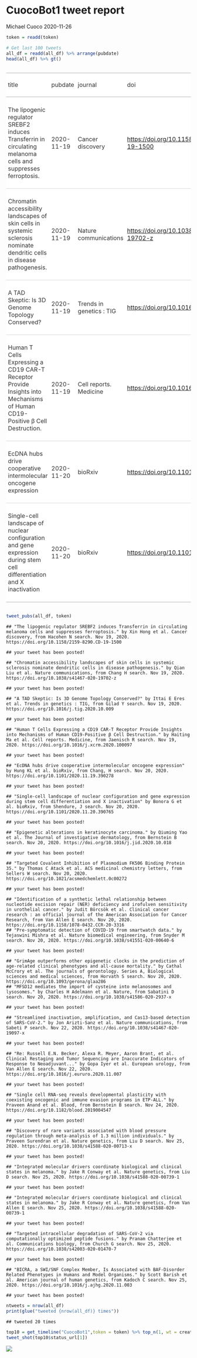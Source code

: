 CuocoBot1 tweet report
================
Michael Cuoco
2020-11-26

``` r
token = readd(token)
```

``` r
# Get last 100 tweets
all_df = readd(all_df) %>% arrange(pubdate)
head(all_df) %>% gt()
```

<!--html_preserve-->

<style>html {
  font-family: -apple-system, BlinkMacSystemFont, 'Segoe UI', Roboto, Oxygen, Ubuntu, Cantarell, 'Helvetica Neue', 'Fira Sans', 'Droid Sans', Arial, sans-serif;
}

#zxcvpjfovh .gt_table {
  display: table;
  border-collapse: collapse;
  margin-left: auto;
  margin-right: auto;
  color: #333333;
  font-size: 16px;
  background-color: #FFFFFF;
  width: auto;
  border-top-style: solid;
  border-top-width: 2px;
  border-top-color: #A8A8A8;
  border-right-style: none;
  border-right-width: 2px;
  border-right-color: #D3D3D3;
  border-bottom-style: solid;
  border-bottom-width: 2px;
  border-bottom-color: #A8A8A8;
  border-left-style: none;
  border-left-width: 2px;
  border-left-color: #D3D3D3;
}

#zxcvpjfovh .gt_heading {
  background-color: #FFFFFF;
  text-align: center;
  border-bottom-color: #FFFFFF;
  border-left-style: none;
  border-left-width: 1px;
  border-left-color: #D3D3D3;
  border-right-style: none;
  border-right-width: 1px;
  border-right-color: #D3D3D3;
}

#zxcvpjfovh .gt_title {
  color: #333333;
  font-size: 125%;
  font-weight: initial;
  padding-top: 4px;
  padding-bottom: 4px;
  border-bottom-color: #FFFFFF;
  border-bottom-width: 0;
}

#zxcvpjfovh .gt_subtitle {
  color: #333333;
  font-size: 85%;
  font-weight: initial;
  padding-top: 0;
  padding-bottom: 4px;
  border-top-color: #FFFFFF;
  border-top-width: 0;
}

#zxcvpjfovh .gt_bottom_border {
  border-bottom-style: solid;
  border-bottom-width: 2px;
  border-bottom-color: #D3D3D3;
}

#zxcvpjfovh .gt_col_headings {
  border-top-style: solid;
  border-top-width: 2px;
  border-top-color: #D3D3D3;
  border-bottom-style: solid;
  border-bottom-width: 2px;
  border-bottom-color: #D3D3D3;
  border-left-style: none;
  border-left-width: 1px;
  border-left-color: #D3D3D3;
  border-right-style: none;
  border-right-width: 1px;
  border-right-color: #D3D3D3;
}

#zxcvpjfovh .gt_col_heading {
  color: #333333;
  background-color: #FFFFFF;
  font-size: 100%;
  font-weight: normal;
  text-transform: inherit;
  border-left-style: none;
  border-left-width: 1px;
  border-left-color: #D3D3D3;
  border-right-style: none;
  border-right-width: 1px;
  border-right-color: #D3D3D3;
  vertical-align: bottom;
  padding-top: 5px;
  padding-bottom: 6px;
  padding-left: 5px;
  padding-right: 5px;
  overflow-x: hidden;
}

#zxcvpjfovh .gt_column_spanner_outer {
  color: #333333;
  background-color: #FFFFFF;
  font-size: 100%;
  font-weight: normal;
  text-transform: inherit;
  padding-top: 0;
  padding-bottom: 0;
  padding-left: 4px;
  padding-right: 4px;
}

#zxcvpjfovh .gt_column_spanner_outer:first-child {
  padding-left: 0;
}

#zxcvpjfovh .gt_column_spanner_outer:last-child {
  padding-right: 0;
}

#zxcvpjfovh .gt_column_spanner {
  border-bottom-style: solid;
  border-bottom-width: 2px;
  border-bottom-color: #D3D3D3;
  vertical-align: bottom;
  padding-top: 5px;
  padding-bottom: 6px;
  overflow-x: hidden;
  display: inline-block;
  width: 100%;
}

#zxcvpjfovh .gt_group_heading {
  padding: 8px;
  color: #333333;
  background-color: #FFFFFF;
  font-size: 100%;
  font-weight: initial;
  text-transform: inherit;
  border-top-style: solid;
  border-top-width: 2px;
  border-top-color: #D3D3D3;
  border-bottom-style: solid;
  border-bottom-width: 2px;
  border-bottom-color: #D3D3D3;
  border-left-style: none;
  border-left-width: 1px;
  border-left-color: #D3D3D3;
  border-right-style: none;
  border-right-width: 1px;
  border-right-color: #D3D3D3;
  vertical-align: middle;
}

#zxcvpjfovh .gt_empty_group_heading {
  padding: 0.5px;
  color: #333333;
  background-color: #FFFFFF;
  font-size: 100%;
  font-weight: initial;
  border-top-style: solid;
  border-top-width: 2px;
  border-top-color: #D3D3D3;
  border-bottom-style: solid;
  border-bottom-width: 2px;
  border-bottom-color: #D3D3D3;
  vertical-align: middle;
}

#zxcvpjfovh .gt_striped {
  background-color: rgba(128, 128, 128, 0.05);
}

#zxcvpjfovh .gt_from_md > :first-child {
  margin-top: 0;
}

#zxcvpjfovh .gt_from_md > :last-child {
  margin-bottom: 0;
}

#zxcvpjfovh .gt_row {
  padding-top: 8px;
  padding-bottom: 8px;
  padding-left: 5px;
  padding-right: 5px;
  margin: 10px;
  border-top-style: solid;
  border-top-width: 1px;
  border-top-color: #D3D3D3;
  border-left-style: none;
  border-left-width: 1px;
  border-left-color: #D3D3D3;
  border-right-style: none;
  border-right-width: 1px;
  border-right-color: #D3D3D3;
  vertical-align: middle;
  overflow-x: hidden;
}

#zxcvpjfovh .gt_stub {
  color: #333333;
  background-color: #FFFFFF;
  font-size: 100%;
  font-weight: initial;
  text-transform: inherit;
  border-right-style: solid;
  border-right-width: 2px;
  border-right-color: #D3D3D3;
  padding-left: 12px;
}

#zxcvpjfovh .gt_summary_row {
  color: #333333;
  background-color: #FFFFFF;
  text-transform: inherit;
  padding-top: 8px;
  padding-bottom: 8px;
  padding-left: 5px;
  padding-right: 5px;
}

#zxcvpjfovh .gt_first_summary_row {
  padding-top: 8px;
  padding-bottom: 8px;
  padding-left: 5px;
  padding-right: 5px;
  border-top-style: solid;
  border-top-width: 2px;
  border-top-color: #D3D3D3;
}

#zxcvpjfovh .gt_grand_summary_row {
  color: #333333;
  background-color: #FFFFFF;
  text-transform: inherit;
  padding-top: 8px;
  padding-bottom: 8px;
  padding-left: 5px;
  padding-right: 5px;
}

#zxcvpjfovh .gt_first_grand_summary_row {
  padding-top: 8px;
  padding-bottom: 8px;
  padding-left: 5px;
  padding-right: 5px;
  border-top-style: double;
  border-top-width: 6px;
  border-top-color: #D3D3D3;
}

#zxcvpjfovh .gt_table_body {
  border-top-style: solid;
  border-top-width: 2px;
  border-top-color: #D3D3D3;
  border-bottom-style: solid;
  border-bottom-width: 2px;
  border-bottom-color: #D3D3D3;
}

#zxcvpjfovh .gt_footnotes {
  color: #333333;
  background-color: #FFFFFF;
  border-bottom-style: none;
  border-bottom-width: 2px;
  border-bottom-color: #D3D3D3;
  border-left-style: none;
  border-left-width: 2px;
  border-left-color: #D3D3D3;
  border-right-style: none;
  border-right-width: 2px;
  border-right-color: #D3D3D3;
}

#zxcvpjfovh .gt_footnote {
  margin: 0px;
  font-size: 90%;
  padding: 4px;
}

#zxcvpjfovh .gt_sourcenotes {
  color: #333333;
  background-color: #FFFFFF;
  border-bottom-style: none;
  border-bottom-width: 2px;
  border-bottom-color: #D3D3D3;
  border-left-style: none;
  border-left-width: 2px;
  border-left-color: #D3D3D3;
  border-right-style: none;
  border-right-width: 2px;
  border-right-color: #D3D3D3;
}

#zxcvpjfovh .gt_sourcenote {
  font-size: 90%;
  padding: 4px;
}

#zxcvpjfovh .gt_left {
  text-align: left;
}

#zxcvpjfovh .gt_center {
  text-align: center;
}

#zxcvpjfovh .gt_right {
  text-align: right;
  font-variant-numeric: tabular-nums;
}

#zxcvpjfovh .gt_font_normal {
  font-weight: normal;
}

#zxcvpjfovh .gt_font_bold {
  font-weight: bold;
}

#zxcvpjfovh .gt_font_italic {
  font-style: italic;
}

#zxcvpjfovh .gt_super {
  font-size: 65%;
}

#zxcvpjfovh .gt_footnote_marks {
  font-style: italic;
  font-size: 65%;
}
</style>

<div id="zxcvpjfovh" style="overflow-x:auto;overflow-y:auto;width:auto;height:auto;">

<table class="gt_table">

<thead class="gt_col_headings">

<tr>

<th class="gt_col_heading gt_columns_bottom_border gt_left" rowspan="1" colspan="1">

title

</th>

<th class="gt_col_heading gt_columns_bottom_border gt_left" rowspan="1" colspan="1">

pubdate

</th>

<th class="gt_col_heading gt_columns_bottom_border gt_left" rowspan="1" colspan="1">

journal

</th>

<th class="gt_col_heading gt_columns_bottom_border gt_left" rowspan="1" colspan="1">

doi

</th>

<th class="gt_col_heading gt_columns_bottom_border gt_center" rowspan="1" colspan="1">

first\_author

</th>

<th class="gt_col_heading gt_columns_bottom_border gt_center" rowspan="1" colspan="1">

last\_author

</th>

<th class="gt_col_heading gt_columns_bottom_border gt_left" rowspan="1" colspan="1">

search

</th>

</tr>

</thead>

<tbody class="gt_table_body">

<tr>

<td class="gt_row gt_left">

The lipogenic regulator SREBF2 induces Transferrin in circulating
melanoma cells and suppresses ferroptosis.

</td>

<td class="gt_row gt_left">

2020-11-19

</td>

<td class="gt_row gt_left">

Cancer discovery

</td>

<td class="gt_row gt_left">

<https://doi.org/10.1158/2159-8290.CD-19-1500>

</td>

<td class="gt_row gt_center">

Xin Hong

</td>

<td class="gt_row gt_center">

Daniel A Haber

</td>

<td class="gt_row gt_left">

Hacohen N

</td>

</tr>

<tr>

<td class="gt_row gt_left">

Chromatin accessibility landscapes of skin cells in systemic sclerosis
nominate dendritic cells in disease pathogenesis.

</td>

<td class="gt_row gt_left">

2020-11-19

</td>

<td class="gt_row gt_left">

Nature communications

</td>

<td class="gt_row gt_left">

<https://doi.org/10.1038/s41467-020-19702-z>

</td>

<td class="gt_row gt_center">

Qian Liu

</td>

<td class="gt_row gt_center">

Howard Y Chang

</td>

<td class="gt_row gt_left">

Chang H

</td>

</tr>

<tr>

<td class="gt_row gt_left">

A TAD Skeptic: Is 3D Genome Topology Conserved?

</td>

<td class="gt_row gt_left">

2020-11-19

</td>

<td class="gt_row gt_left">

Trends in genetics : TIG

</td>

<td class="gt_row gt_left">

<https://doi.org/10.1016/j.tig.2020.10.009>

</td>

<td class="gt_row gt_center">

Ittai E Eres

</td>

<td class="gt_row gt_center">

Yoav Gilad

</td>

<td class="gt_row gt_left">

Gilad Y

</td>

</tr>

<tr>

<td class="gt_row gt_left">

Human T Cells Expressing a CD19 CAR-T Receptor Provide Insights into
Mechanisms of Human CD19-Positive β Cell Destruction.

</td>

<td class="gt_row gt_left">

2020-11-19

</td>

<td class="gt_row gt_left">

Cell reports. Medicine

</td>

<td class="gt_row gt_left">

<https://doi.org/10.1016/j.xcrm.2020.100097>

</td>

<td class="gt_row gt_center">

Haiting Ma

</td>

<td class="gt_row gt_center">

Rudolf Jaenisch

</td>

<td class="gt_row gt_left">

Jaenisch R

</td>

</tr>

<tr>

<td class="gt_row gt_left">

EcDNA hubs drive cooperative intermolecular oncogene expression

</td>

<td class="gt_row gt_left">

2020-11-20

</td>

<td class="gt_row gt_left">

bioRxiv

</td>

<td class="gt_row gt_left">

<https://doi.org/10.1101/2020.11.19.390278>

</td>

<td class="gt_row gt_center">

Hung KL

</td>

<td class="gt_row gt_center">

Howard Y. Chang

</td>

<td class="gt_row gt_left">

Chang, H

</td>

</tr>

<tr>

<td class="gt_row gt_left">

Single-cell landscape of nuclear configuration and gene expression
during stem cell differentiation and X inactivation

</td>

<td class="gt_row gt_left">

2020-11-20

</td>

<td class="gt_row gt_left">

bioRxiv

</td>

<td class="gt_row gt_left">

<https://doi.org/10.1101/2020.11.20.390765>

</td>

<td class="gt_row gt_center">

Bonora G

</td>

<td class="gt_row gt_center">

Christine M Disteche

</td>

<td class="gt_row gt_left">

Shendure, J

</td>

</tr>

</tbody>

</table>

</div>

<!--/html_preserve-->

``` r
tweet_pubs(all_df, token)
```

    ## "The lipogenic regulator SREBF2 induces Transferrin in circulating melanoma cells and suppresses ferroptosis." by Xin Hong et al. Cancer discovery, from Hacohen N search. Nov 19, 2020. https://doi.org/10.1158/2159-8290.CD-19-1500

    ## your tweet has been posted!

    ## "Chromatin accessibility landscapes of skin cells in systemic sclerosis nominate dendritic cells in disease pathogenesis." by Qian Liu et al. Nature communications, from Chang H search. Nov 19, 2020. https://doi.org/10.1038/s41467-020-19702-z

    ## your tweet has been posted!

    ## "A TAD Skeptic: Is 3D Genome Topology Conserved?" by Ittai E Eres et al. Trends in genetics : TIG, from Gilad Y search. Nov 19, 2020. https://doi.org/10.1016/j.tig.2020.10.009

    ## your tweet has been posted!

    ## "Human T Cells Expressing a CD19 CAR-T Receptor Provide Insights into Mechanisms of Human CD19-Positive β Cell Destruction." by Haiting Ma et al. Cell reports. Medicine, from Jaenisch R search. Nov 19, 2020. https://doi.org/10.1016/j.xcrm.2020.100097

    ## your tweet has been posted!

    ## "EcDNA hubs drive cooperative intermolecular oncogene expression" by Hung KL et al. bioRxiv, from Chang, H search. Nov 20, 2020. https://doi.org/10.1101/2020.11.19.390278

    ## your tweet has been posted!

    ## "Single-cell landscape of nuclear configuration and gene expression during stem cell differentiation and X inactivation" by Bonora G et al. bioRxiv, from Shendure, J search. Nov 20, 2020. https://doi.org/10.1101/2020.11.20.390765

    ## your tweet has been posted!

    ## "Epigenetic alterations in keratinocyte carcinoma." by Qiuming Yao et al. The Journal of investigative dermatology, from Bernstein B search. Nov 20, 2020. https://doi.org/10.1016/j.jid.2020.10.018

    ## your tweet has been posted!

    ## "Targeted Covalent Inhibition of Plasmodium FK506 Binding Protein 35." by Thomas C Atack et al. ACS medicinal chemistry letters, from Sellers W search. Nov 20, 2020. https://doi.org/10.1021/acsmedchemlett.0c00272

    ## your tweet has been posted!

    ## "Identification of a synthetic lethal relationship between nucleotide excision repair (NER) deficiency and irofulven sensitivity in urothelial cancer." by Judit Börcsök et al. Clinical cancer research : an official journal of the American Association for Cancer Research, from Van Allen E search. Nov 20, 2020. https://doi.org/10.1158/1078-0432.CCR-20-3316
    ## "Pre-symptomatic detection of COVID-19 from smartwatch data." by Tejaswini Mishra et al. Nature biomedical engineering, from Snyder M search. Nov 20, 2020. https://doi.org/10.1038/s41551-020-00640-6

    ## your tweet has been posted!

    ## "GrimAge outperforms other epigenetic clocks in the prediction of age-related clinical phenotypes and all-cause mortality." by Cathal McCrory et al. The journals of gerontology. Series A, Biological sciences and medical sciences, from Horvath S search. Nov 20, 2020. https://doi.org/10.1093/gerona/glaa286
    ## "MFSD12 mediates the import of cysteine into melanosomes and lysosomes." by Charles H Adelmann et al. Nature, from Sabatini D search. Nov 20, 2020. https://doi.org/10.1038/s41586-020-2937-x

    ## your tweet has been posted!

    ## "Streamlined inactivation, amplification, and Cas13-based detection of SARS-CoV-2." by Jon Arizti-Sanz et al. Nature communications, from Sabeti P search. Nov 22, 2020. https://doi.org/10.1038/s41467-020-19097-x

    ## your tweet has been posted!

    ## "Re: Russell E.N. Becker, Alexa R. Meyer, Aaron Brant, et al. Clinical Restaging and Tumor Sequencing are Inaccurate Indicators of Response to Neoadjuvant..." by Gopa Iyer et al. European urology, from Van Allen E search. Nov 22, 2020. https://doi.org/10.1016/j.eururo.2020.11.007

    ## your tweet has been posted!

    ## "Single cell RNA-seq reveals developmental plasticity with coexisting oncogenic and immune evasion programs in ETP-ALL." by Praveen Anand et al. Blood, from Bernstein B search. Nov 24, 2020. https://doi.org/10.1182/blood.2019004547

    ## your tweet has been posted!

    ## "Discovery of rare variants associated with blood pressure regulation through meta-analysis of 1.3 million individuals." by Praveen Surendran et al. Nature genetics, from Liu D search. Nov 25, 2020. https://doi.org/10.1038/s41588-020-00713-x

    ## your tweet has been posted!

    ## "Integrated molecular drivers coordinate biological and clinical states in melanoma." by Jake R Conway et al. Nature genetics, from Liu D search. Nov 25, 2020. https://doi.org/10.1038/s41588-020-00739-1

    ## your tweet has been posted!

    ## "Integrated molecular drivers coordinate biological and clinical states in melanoma." by Jake R Conway et al. Nature genetics, from Van Allen E search. Nov 25, 2020. https://doi.org/10.1038/s41588-020-00739-1

    ## your tweet has been posted!

    ## "Targeted intracellular degradation of SARS-CoV-2 via computationally optimized peptide fusions." by Pranam Chatterjee et al. Communications biology, from Church G search. Nov 25, 2020. https://doi.org/10.1038/s42003-020-01470-7

    ## your tweet has been posted!

    ## "BICRA, a SWI/SNF Complex Member, Is Associated with BAF-Disorder Related Phenotypes in Humans and Model Organisms." by Scott Barish et al. American journal of human genetics, from Kadoch C search. Nov 25, 2020. https://doi.org/10.1016/j.ajhg.2020.11.003

    ## your tweet has been posted!

``` r
ntweets = nrow(all_df)
print(glue("tweeted {nrow(all_df)} times"))
```

    ## tweeted 20 times

``` r
top10 = get_timeline("CuocoBot1",token = token) %>% top_n(1, wt = created_at)
tweet_shot(top10$status_url[1])
```

![](tweet_report_files/figure-gfm/10%20tweets-1.png)<!-- -->
